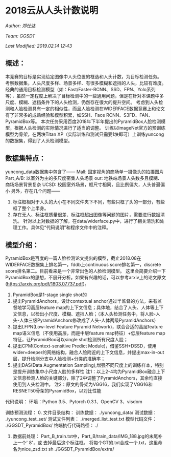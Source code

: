 # 2018云从人头计数说明

*Author: 郑仕达*

*Team: GGSDT*

*Last Modified: 2019.02.14 12:43*


## 概述：
本竞赛的目标是实现给定图像中人头位置的框选和人头计数，为目标检测任务。
考察数据集，人头尺度多样、场景多样、有很多模糊和遮挡的人头，比较有难度。
经典的通用目标检测模型（如：Fast/Faster-RCNN、SSD、FPN、Yolo系列等），虽然一定程度上解决了目标检测中的一些通用问题，但是在针对本课题中多尺度、模糊、遮挡条件下的人头检测，仍然存在很大的提升空间。
考虑到人头检测和人脸检测具有一定的相似性，而且人脸检测在WIDERFACE数据竞赛上和论文有了非常多的成熟经验和模型积累，如SSH、Face RCNN、S3FD、FAN、PyramidBox等。
本次任务采用百度2018年下半年提出的PyramidBox人脸检测模型，根据人头检测的实际情况进行了适当的调整。
训练以ImageNet官方的预训练模型为骨架，在两块Titan XP（实际训练和测试只需要1块即可）上训练yuncong的数据集，得到了人头检测模型。


## 数据集特点：
yuncong_data数据集中包含了——
Mall: 固定视角的商场单一摄像头的拍摄图片
Part_A/B: 以室外为主的多尺度密集人头场景
our: 地铁站场景人头数多且模糊、商场场景背景复杂
UCSD: 校园室外场景，框尺寸相同，且比例偏大，人头普遍偏小
另外，存在几个问题——
1. 标注框相对于人头的大小在不同文件夹下不同，有些只框了头的一部分，有些框了整个上半身。
2. 存在无人、标注框质量很差、标注框超出图像等问题的图片，需要进行数据清洗。
针对以上对数据的了解，在data/widerface.py中，进行了相关清洗和处理工作。具体见“代码说明”和程序文件中的注释。


## 模型介绍：
PyramidBox是百度的一篇人脸检测论文提出的模型，截止2018.08在WIDERFACE数据集上排名第一，fddb上continuous score排名第一，discrete score排名第二。目前看来是一个非常出色的人脸检测模型。
这里会简要介绍一下PyramidBox的思想，不展开分析。如果有兴趣的话，可以参考arxiv上的论文原文(https://arxiv.org/pdf/1803.07737.pdf)。
1. PyramidBox是1-stage single shot的
2. 提出PyramidAnchors，设计contextual anchor通过半监督的方法，来有监督地学习高层feature map的上下文信息；具体地，结合了人头、人体等上下文信息，以检出小尺度、模糊、遮挡人脸；（本人头检测任务中，将人脸-人头-人体三级PyramidAnchors修改成了人头-人体两级PyramidAnchors）
3. 提出LFPN(Low-level Feature Pyramid Network)，联合合适的高层feature map语义信息（不使用高层，而是中层feature map特征）+低层feature map特征，让PyramidBox可以single shot检测所有尺度人脸；
4. 提出CPM(Context-sensitive Predict Module)，借鉴SSH+DSSD，使用wider+deeper的网络结构，融合人脸附近的上下文信息，并提出max-in-out层，提升检测分支中人脸检测+分类的准确率；
5. 提出DAS(Data Augmentation Sampling),增强不同尺度上的训练样本，特别是提升训练集中小尺度人脸的多样性
注1：以上2-4均为PyramidBox融合上下文信息检测人脸的关键部分，除了2中调整了PyramidAnchors，其余均直接使用到人头检测中。
注2：原文的骨架为VGG16，我们实现了VGG16和RESNET50骨架的PyramidBox，以对比性能


代码说明：
环境：Python 3.5、Pytorch 0.3.1、OpenCV 3、visdom


训练预测流程：
0. 文件目录结构：
训练数据： ./yuncong_data/
测试数据： ./yuncong_test_set/
测试文件列表： ./merged_list_test.txt
模型代码文件： ./GGSDT_PyramidBox/
终端执行代码路径： ./
1. 数据前处理：
Part_B_train.txt中，Part_B/train_data/IMG_188.jpg的末尾补上一个' 8'，或
去掉最后这个标注框。
将每个GT的.txt合成一个.txt，这里命名为nice_zsd.txt 
sh ./GGSDT_PyramidBox/extra/
